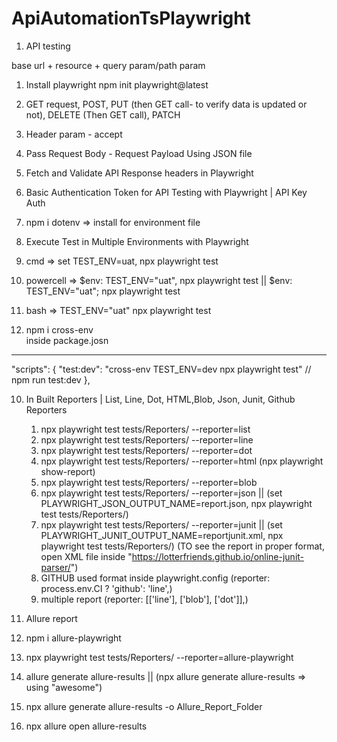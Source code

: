 # ApiAutomationTsPlaywright

1. API testing

base url + resource + query param/path param
1. Install playwright
npm init playwright@latest

2. GET request, POST, PUT (then GET call- to verify data is updated or not), DELETE (Then GET call), PATCH
3. Header param - accept
4. Pass Request Body - Request Payload Using JSON file 
5. Fetch and Validate API Response headers in Playwright
6. Basic Authentication Token for API Testing with Playwright | API Key Auth  
7. npm i dotenv => install for environment file
8. Execute Test in Multiple Environments with Playwright 
  1. cmd => set TEST_ENV=uat, npx playwright test
  2. powercell => $env: TEST_ENV="uat", npx playwright test || $env: TEST_ENV="uat"; npx playwright test
  3. bash => TEST_ENV="uat" npx playwright test

9. npm i cross-env  
inside package.josn
-------------------
"scripts": {
    "test:dev": "cross-env TEST_ENV=dev npx playwright test"
    //  npm run test:dev
  },

10. In Built Reporters | List, Line, Dot, HTML,Blob, Json, Junit, Github Reporters 
    1. npx playwright test tests/Reporters/ --reporter=list
    2. npx playwright test tests/Reporters/ --reporter=line
    3. npx playwright test tests/Reporters/ --reporter=dot
    4. npx playwright test tests/Reporters/ --reporter=html (npx playwright show-report)
    5. npx playwright test tests/Reporters/ --reporter=blob
    6. npx playwright test tests/Reporters/ --reporter=json || (set PLAYWRIGHT_JSON_OUTPUT_NAME=report.json, npx playwright test tests/Reporters/)
    7. npx playwright test tests/Reporters/ --reporter=junit || (set PLAYWRIGHT_JUNIT_OUTPUT_NAME=reportjunit.xml, npx playwright test tests/Reporters/)
    (TO see the report in proper format, open XML file inside "https://lotterfriends.github.io/online-junit-parser/")
    8. GITHUB used format inside playwright.config (reporter: process.env.CI ? 'github': 'line',)
    9. multiple report (reporter: [['line'], ['blob'], ['dot']],)

11. Allure report
   1. npm i allure-playwright
   2. npx playwright test tests/Reporters/ --reporter=allure-playwright
   3. allure generate allure-results || (npx allure generate allure-results => using "awesome")
   4. npx allure generate allure-results -o Allure_Report_Folder
   5. npx allure open allure-results